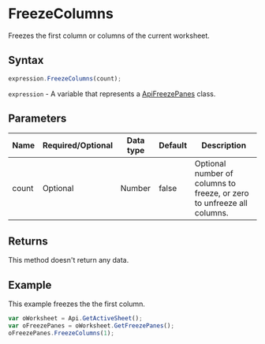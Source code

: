 # FreezeColumns

Freezes the first column or columns of the current worksheet.

## Syntax

```javascript
expression.FreezeColumns(count);
```

`expression` - A variable that represents a [ApiFreezePanes](../ApiFreezePanes.md) class.

## Parameters

| **Name** | **Required/Optional** | **Data type** | **Default** | **Description** |
| ------------- | ------------- | ------------- | ------------- | ------------- |
| count | Optional | Number | false | Optional number of columns to freeze, or zero to unfreeze all columns. |

## Returns

This method doesn't return any data.

## Example

This example freezes the the first column.

```javascript
var oWorksheet = Api.GetActiveSheet();
var oFreezePanes = oWorksheet.GetFreezePanes();
oFreezePanes.FreezeColumns(1);
```
